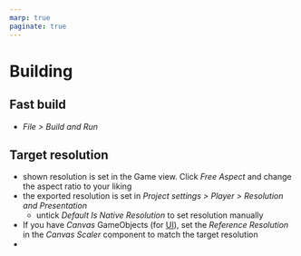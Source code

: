 ```yaml
---
marp: true
paginate: true
---
```

<!-- headingDivider: 3 -->
<!-- class: default -->

# Building

## Fast build

* *File > Build and Run*

## Target resolution

* shown resolution is set in the Game view. Click *Free Aspect* and change the aspect ratio to your liking
* the exported resolution is set in *Project settings > Player > Resolution and Presentation*
  * untick *Default Is Native Resolution* to set resolution manually
* If you have *Canvas* GameObjects (for [UI](UI.md)), set the *Reference Resolution* in the *Canvas Scaler* component to match the target resolution
* 